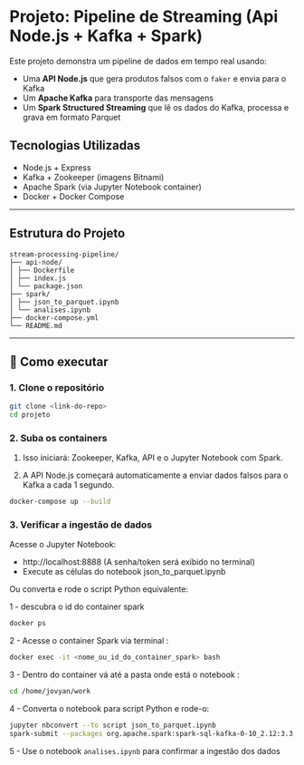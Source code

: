 # Projeto: Pipeline de Streaming (Api Node.js + Kafka + Spark)

Este projeto demonstra um pipeline de dados em tempo real usando:

- Uma **API Node.js** que gera produtos falsos com o `faker` e envia para o Kafka
- Um **Apache Kafka** para transporte das mensagens
- Um **Spark Structured Streaming** que lê os dados do Kafka, processa e grava em formato Parquet

## Tecnologias Utilizadas

- Node.js + Express
- Kafka + Zookeeper (imagens Bitnami)
- Apache Spark (via Jupyter Notebook container)
- Docker + Docker Compose

---

## Estrutura do Projeto
```
stream-processing-pipeline/
├── api-node/
│ ├── Dockerfile
│ ├── index.js
│ └── package.json
├── spark/
│ ├── json_to_parquet.ipynb
│ └── analises.ipynb
├── docker-compose.yml
└── README.md
```

---

## 🚀 Como executar

### 1. Clone o repositório

```bash
git clone <link-do-repo>
cd projeto
```
### 2. Suba os containers
1. Isso iniciará: Zookeeper, Kafka, API e o Jupyter Notebook com Spark.

2. A API Node.js começará automaticamente a enviar dados falsos para o Kafka a cada 1 segundo.

```bash
docker-compose up --build
```
### 3. Verificar a ingestão de dados

Acesse o Jupyter Notebook:

- http://localhost:8888 (A senha/token será exibido no terminal)
- Execute as células do notebook json_to_parquet.ipynb

Ou converta e rode o script Python equivalente:

1 - descubra o id do container spark

```bash
docker ps
```

2 - Acesse o container Spark via terminal :

```bash
docker exec -it <nome_ou_id_do_container_spark> bash
```
3 - Dentro do container vá até a pasta onde está o notebook :
```bash
cd /home/jovyan/work
```

4 - Converta o notebook para script Python e rode-o:
```bash
jupyter nbconvert --to script json_to_parquet.ipynb
spark-submit --packages org.apache.spark:spark-sql-kafka-0-10_2.12:3.3.0 json_to_parquet.py
```
5 - Use o notebook ```analises.ipynb``` para confirmar a ingestão dos dados


